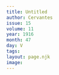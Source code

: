 ```yaml
---
title: Untitled
author: Cervantes
issue: 15
volume: 11
year: 1916
month: 47
day: V
tags:
layout: page.njk
image:
---
```





